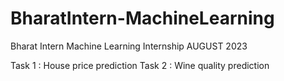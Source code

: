 # BharatIntern-MachineLearning
Bharat Intern Machine Learning Internship AUGUST 2023

Task 1 : House price prediction
Task 2 : Wine quality prediction
